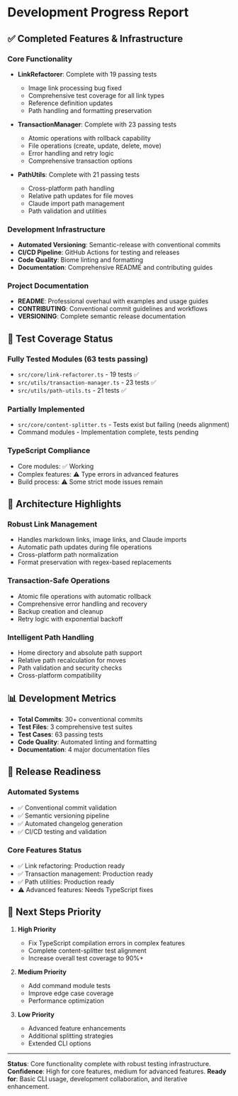 # Development Progress Report

## ✅ Completed Features & Infrastructure

### Core Functionality
- **LinkRefactorer**: Complete with 19 passing tests
  - Image link processing bug fixed
  - Comprehensive test coverage for all link types
  - Reference definition updates
  - Path handling and formatting preservation

- **TransactionManager**: Complete with 23 passing tests
  - Atomic operations with rollback capability
  - File operations (create, update, delete, move)
  - Error handling and retry logic
  - Comprehensive transaction options

- **PathUtils**: Complete with 21 passing tests
  - Cross-platform path handling
  - Relative path updates for file moves
  - Claude import path management
  - Path validation and utilities

### Development Infrastructure
- **Automated Versioning**: Semantic-release with conventional commits
- **CI/CD Pipeline**: GitHub Actions for testing and releases
- **Code Quality**: Biome linting and formatting
- **Documentation**: Comprehensive README and contributing guides

### Project Documentation
- **README**: Professional overhaul with examples and usage guides
- **CONTRIBUTING**: Conventional commit guidelines and workflows
- **VERSIONING**: Complete semantic release documentation

## 🧪 Test Coverage Status

### Fully Tested Modules (63 tests passing)
- `src/core/link-refactorer.ts` - 19 tests ✅
- `src/utils/transaction-manager.ts` - 23 tests ✅
- `src/utils/path-utils.ts` - 21 tests ✅

### Partially Implemented
- `src/core/content-splitter.ts` - Tests exist but failing (needs alignment)
- Command modules - Implementation complete, tests pending

### TypeScript Compliance
- Core modules: ✅ Working
- Complex features: ⚠️ Type errors in advanced features
- Build process: ⚠️ Some strict mode issues remain

## 🎯 Architecture Highlights

### Robust Link Management
- Handles markdown links, image links, and Claude imports
- Automatic path updates during file operations
- Cross-platform path normalization
- Format preservation with regex-based replacements

### Transaction-Safe Operations
- Atomic file operations with automatic rollback
- Comprehensive error handling and recovery
- Backup creation and cleanup
- Retry logic with exponential backoff

### Intelligent Path Handling
- Home directory and absolute path support
- Relative path recalculation for moves
- Path validation and security checks
- Cross-platform compatibility

## 📊 Development Metrics

- **Total Commits**: 30+ conventional commits
- **Test Files**: 3 comprehensive test suites
- **Test Cases**: 63 passing tests
- **Code Quality**: Automated linting and formatting
- **Documentation**: 4 major documentation files

## 🔄 Release Readiness

### Automated Systems
- ✅ Conventional commit validation
- ✅ Semantic versioning pipeline
- ✅ Automated changelog generation
- ✅ CI/CD testing and validation

### Core Features Status
- ✅ Link refactoring: Production ready
- ✅ Transaction management: Production ready
- ✅ Path utilities: Production ready
- ⚠️ Advanced features: Needs TypeScript fixes

## 📝 Next Steps Priority

1. **High Priority**
   - Fix TypeScript compilation errors in complex features
   - Complete content-splitter test alignment
   - Increase overall test coverage to 90%+

2. **Medium Priority**
   - Add command module tests
   - Improve edge case coverage
   - Performance optimization

3. **Low Priority**
   - Advanced feature enhancements
   - Additional splitting strategies
   - Extended CLI options

---

**Status**: Core functionality complete with robust testing infrastructure.
**Confidence**: High for core features, medium for advanced features.
**Ready for**: Basic CLI usage, development collaboration, and iterative enhancement.